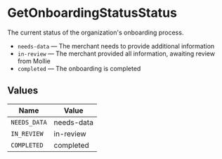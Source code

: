# GetOnboardingStatusStatus

The current status of the organization's onboarding process.

* `needs-data` — The merchant needs to provide additional information
* `in-review` — The merchant provided all information, awaiting review from Mollie
* `completed` — The onboarding is completed


## Values

| Name         | Value        |
| ------------ | ------------ |
| `NEEDS_DATA` | needs-data   |
| `IN_REVIEW`  | in-review    |
| `COMPLETED`  | completed    |